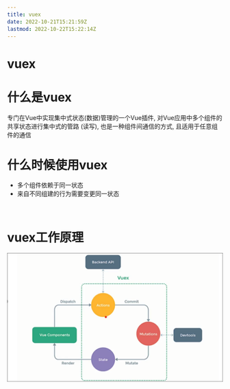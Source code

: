 ```yaml
---
title: vuex
date: 2022-10-21T15:21:59Z
lastmod: 2022-10-22T15:22:14Z
---
```


# vuex

# 什么是vuex

专门在Vue中实现集中式状态(数据)管理的一个Vue插件, 对Vue应用中多个组件的共享状态进行集中式的管路 (读写), 也是一种组件间通信的方式, 且适用于任意组件的通信

# 什么时候使用vuex

* 多个组件依赖于同一状态
* 来自不同组建的行为需要变更同一状态

‍

# vuex工作原理

![Snipaste_2022-10-22_15-21-57](assets/Snipaste_2022-10-22_15-21-57-20221022152206-l34yhen.png)​
